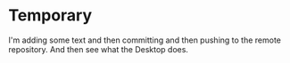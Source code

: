 # Temporary
I'm adding some text and then committing and then pushing 
to the remote repository. And then see what the Desktop does.